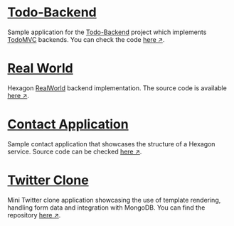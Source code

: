 
# [Todo-Backend]

Sample application for the [Todo-Backend](http://www.todobackend.com) project which implements
[TodoMVC](http://todomvc.com) backends. You can check the code [here ↗][Todo-Backend].

# [Real World]

Hexagon [RealWorld](https://realworld.io) backend implementation. The source code is available
[here ↗][Real World].

# [Contact Application]

Sample contact application that showcases the structure of a Hexagon service. Source code can be
checked [here ↗][Contact Application].

# [Twitter Clone]

Mini Twitter clone application showcasing the use of template rendering, handling form data and
integration with MongoDB. You can find the repository [here ↗][Twitter Clone].

[Todo-Backend]: https://github.com/hexagonkt/todo_backend
[Real World]: https://github.com/hexagonkt/real_world
[Contact Application]: https://github.com/hexagonkt/contact_application
[Twitter Clone]: https://github.com/hexagonkt/twitter_clone
